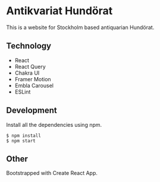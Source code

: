 # Antikvariat Hundörat
This is a website for Stockholm based antiquarian Hundörat.

## Technology
- React
- React Query
- Chakra UI
- Framer Motion
- Embla Carousel
- ESLint

## Development
Install all the dependencies using npm.

```
$ npm install
$ npm start
```

## Other
Bootstrapped with Create React App.